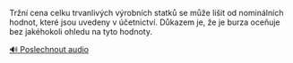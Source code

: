 
Tržní cena celku trvanlivých výrobních statků se může lišit od nominálních hodnot, které jsou uvedeny v účetnictví. Důkazem je, že je burza oceňuje bez jakéhokoli ohledu na tyto hodnoty.

[🔊 Poslechnout audio](/data/7-paragraphs/audio/chapter_63/para_003-Trn-cena-celku-trvanlivch-vrobnch-statk-se-m.mp3)
